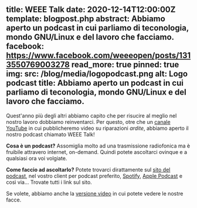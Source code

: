 title: WEEE Talk
date: 2020-12-14T12:00:00Z
template: blogpost.php
abstract: Abbiamo aperto un podcast in cui parliamo di teconologia, mondo GNU/Linux e del lavoro che facciamo.
facebook: https://www.facebook.com/weeeopen/posts/1313550769003278
read_more: true
pinned: true
img:
    src: /blog/media/logopodcast.png
    alt: Logo podcast
    title: Abbiamo aperto un podcast in cui parliamo di teconologia, mondo GNU/Linux e del lavoro che facciamo.
---
Quest'anno più degli altri abbiamo capito che per risucire al meglio nel nostro lavoro dobbiamo reinventarci. Per questo, otre che un [canale YouTube](https://www.youtube.com/channel/UCznGQyMnq5LqLmyXCikzpag) in cui pubblicheremo video su riparazioni _ardite_, abbiamo aperto il nostro podcast chiamato WEEE Talk!

**Cosa è un podcast?** Assomiglia molto ad una trasmissione radiofonica ma è fruibile attravero internet, on-demand. Quindi potete ascoltarci ovinque e a qualsiasi ora voi volgiate.

**Come faccio ad ascoltarlo?** Potete trovarci dirattamente sul [sito del podcast](https://podcast.weeeopen.it/), nel vostro client per podcast preferito, [Spotify](https://open.spotify.com/show/16oTlmERHziFoPpdtvaYHE), [Apple Podcast](https://podcasts.apple.com/it/podcast/weee-talk/id1544758490) e così via... Trovate tutti i link sul sito.

Se volete, abbiamo anche la [versione video](https://youtube.com/playlist?list=PL4aMRX48B2QQry6FID2AHxa7GYQMZVKcX) in cui potete vedere le nostre facce.
